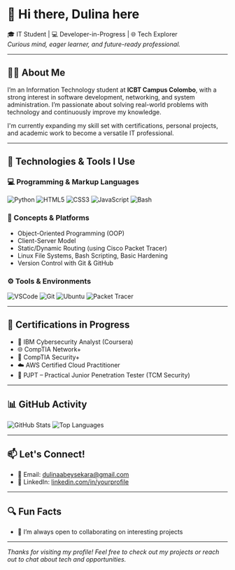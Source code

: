 # 👋 Hi there, Dulina here

🎓 IT Student | 💻 Developer-in-Progress | 🌐 Tech Explorer  
*Curious mind, eager learner, and future-ready professional.*

---

## 🧑‍🏫 About Me

I’m an Information Technology student at **ICBT Campus Colombo**, with a strong interest in software development, networking, and system administration. I’m passionate about solving real-world problems with technology and continuously improve my knowledge.

I'm currently expanding my skill set with certifications, personal projects, and academic work  to become a versatile IT professional.

---

## 🧰 Technologies & Tools I Use

### 💻 Programming & Markup Languages
![Python](https://img.shields.io/badge/Python-3776AB?style=flat&logo=python&logoColor=white)
![HTML5](https://img.shields.io/badge/HTML5-E34F26?style=flat&logo=html5&logoColor=white)
![CSS3](https://img.shields.io/badge/CSS3-1572B6?style=flat&logo=css3&logoColor=white)
![JavaScript](https://img.shields.io/badge/JavaScript-F7DF1E?style=flat&logo=javascript&logoColor=black)
![Bash](https://img.shields.io/badge/Bash-4EAA25?style=flat&logo=gnubash&logoColor=white)

### 🧠 Concepts & Platforms
- Object-Oriented Programming (OOP)
- Client-Server Model
- Static/Dynamic Routing (using Cisco Packet Tracer)
- Linux File Systems, Bash Scripting, Basic Hardening
- Version Control with Git & GitHub

### ⚙️ Tools & Environments
![VSCode](https://img.shields.io/badge/VS%20Code-007ACC?style=flat&logo=visual-studio-code&logoColor=white)
![Git](https://img.shields.io/badge/Git-F05032?style=flat&logo=git&logoColor=white)
![Ubuntu](https://img.shields.io/badge/Ubuntu-E95420?style=flat&logo=ubuntu&logoColor=white)
![Packet Tracer](https://img.shields.io/badge/Cisco%20Packet%20Tracer-008CFF?style=flat&logo=cisco&logoColor=white)

---

## 📜 Certifications in Progress

- 🧠 IBM Cybersecurity Analyst (Coursera)
- 🌐 CompTIA Network+
- 🔐 CompTIA Security+
- ☁️ AWS Certified Cloud Practitioner
- 🧪 PJPT – Practical Junior Penetration Tester (TCM Security)

---

## 📊 GitHub Activity

![GitHub Stats](https://github-readme-stats.vercel.app/api?username=yourusername&show_icons=true&theme=tokyonight)
![Top Languages](https://github-readme-stats.vercel.app/api/top-langs/?username=yourusername&layout=compact&theme=tokyonight)

---

## 📫 Let's Connect!

- 📧 Email: dulinaabeysekara@gmail.com
- 💼 LinkedIn: [linkedin.com/in/yourprofile](https://linkedin.com/in/yourprofile)

---

## 🔍 Fun Facts

- 💬 I’m always open to collaborating on interesting projects

---

*Thanks for visiting my profile! Feel free to check out my projects or reach out to chat about tech and opportunities.*

